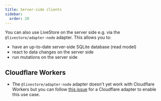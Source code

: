 ```yaml
---
title: Server-side clients
sidebar:
  order: 20
---
```


You can also use LiveStore on the server side e.g. via the `@livestore/adapter-node` adapter. This allows you to:
- have an up-to-date server-side SQLite database (read model)
- react to data changes on the server side
- run mutations on the server side

## Cloudflare Workers

- The `@livestore/adapter-node` adapter doesn't yet work with Cloudflare Workers but you can follow [this issue](https://github.com/livestorejs/livestore/issues/266) for a Cloudflare adapter to enable this use case.